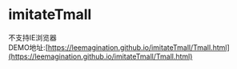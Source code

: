 # imitateTmall
不支持IE浏览器<br>
DEMO地址:[https://leemagination.github.io/imitateTmall/Tmall.html](https://leemagination.github.io/imitateTmall/Tmall.html)
